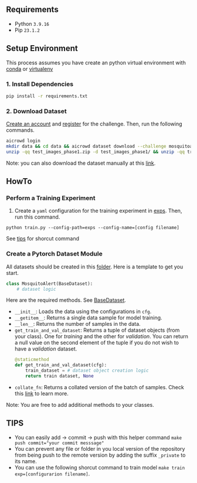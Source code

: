 ## Requirements
- Python ```3.9.16```
- Pip ```23.1.2```

## Setup Environment

This process assumes you have create an python virtual environment with [conda](https://conda.io/projects/conda/en/latest/user-guide/tasks/manage-environments.html) or [virtualenv](https://docs.python.org/3/library/venv.html)

### 1. Install Dependencies

```bash
pip install -r requirements.txt
```

### 2. Download Dataset

[Create an account](https://www.aicrowd.com/participants/sign_up) and [register](https://www.aicrowd.com/challenges/mosquitoalert-challenge-2023) for the challenge. Then, run the following commands.

```bash
aicrowd login
mkdir data && cd data && aicrowd dataset download --challenge mosquitoalert-challenge-2023
unzip -qq test_images_phase1.zip -d test_images_phase1/ && unzip -qq train_images.zip -d train_images/
```

Note: you can also download the dataset manually at this [link](https://www.aicrowd.com/challenges/mosquitoalert-challenge-2023/dataset_files).


## HowTo

### Perform a Training Experiment

1. Create a `yaml` configuration for the training experiment in [exps](/exps/). Then, run this command.

```python train.py --config-path=exps --config-name=[config filename]```

See [tips](#tips) for shorcut command

### Create a Pytorch Dataset Module

All datasets should be created in this [folder](/mosquito/datasets/). Here is a template to get you start.

```python
class MosquitoAlert(BaseDataset):
    # dataset logic
```

Here are the required methods. See [BaseDataset](/mosquito/datasets/base.py#L6).

- `__init__`: Loads the data using the configurations in `cfg`.
- `__getitem__`: Returns a single data sample for model training.
- `__len__`: Returns the number of samples in the data.
- `get_train_and_val_dataset`: Returns a tuple of dataset objects (from your class). One for *training* and the other for *validation*. You can return a null value on the second element of the tuple if you do not wish to have a *validation* dataset.
    ```python
    @staticmethod
    def get_train_and_val_dataset(cfg):
        train_dataset = # dataset object creation logic
        return train dataset, None
    ```
- `collate_fn`: Returns a collated version of the batch of samples. Check this [link](https://pytorch.org/docs/stable/data.html#dataloader-collate-fn) to learn more.

Note:  You are free to add additional methods to your classes.


## TIPS
- You can easily add -> commit -> push with this helper command `make push commit="your commit messsage"`
- You can prevent any file or folder in you local version of the repository from being push to the remote version by adding the suffix ```_private``` to its name.
- You can use the following shorcut command to train model `make train exp=[configurarion filename]`.
